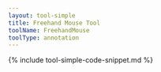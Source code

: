 ```yaml
---
layout: tool-simple
title: Freehand Mouse Tool
toolName: FreehandMouse
toolType: annotation
---
```


<!--
  TODO: Demo should include:

  - FreehandSculpterMouseTool
-->

{% include tool-simple-code-snippet.md %}
